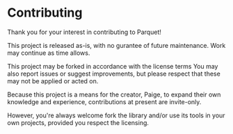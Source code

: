 # Contributing
Thank you for your interest in contributing to Parquet!

This project is released as-is, with no gurantee of future maintenance.
Work may continue as time allows.

This project may be forked in accordance with the license terms
You may also report issues or suggest improvements, but please
respect that these may not be applied or acted on.

Because this project is a means for the creator, Paige, to expand their
own knowledge and experience, contributions at present are invite-only.

However, you're always welcome fork the library and/or use its tools
in your own projects, provided you respect the licensing.
